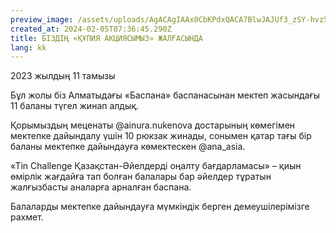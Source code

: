 ```yaml
---
preview_image: /assets/uploads/AgACAgIAAx0CbKPdxQACA7BlwJAJUf3_zSY-hvz5-PIjhjytigAC9uExG-qZCErN0a2FzRTJdwEAAwIAA3gAAzQE
created_at: 2024-02-05T07:36:45.290Z
title: БІЗДІҢ «ҚҰПИЯ АКЦИЯСЫМЫЗ» ЖАЛҒАСЫНДА
lang: kk
---
```


2023 жылдың 11 тамызы

Бұл жолы біз Алматыдағы «Баспана» баспанасынан мектеп жасындағы 11 баланы түгел жинап алдық.

Қорымыздың меценаты @ainura.nukenova достарының көмегімен мектепке дайындалу үшін 10 рюкзак жинады, сонымен қатар тағы бір баланы мектепке дайындауға көмектескен @ana_asia.

«Tin Challenge Қазақстан-Әйелдерді оңалту бағдарламасы» – қиын өмірлік жағдайға тап болған балалары бар әйелдер тұратын жалғызбасты аналарға арналған баспана.

Балаларды мектепке дайындауға мүмкіндік берген демеушілерімізге рахмет.

